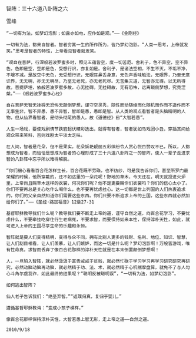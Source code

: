 智阵：三十六道八卦阵之六

雪峰


    “一切有为法，如梦幻泡影；如露亦如电，应作如是观。”——《金刚经》

    一切有为法，都来自智者。智者穷其一生的所作所为，皆乃梦幻泡影。“人类一思考，上帝就发笑。”思考是智者的特性，上帝看见智者就发笑。

    “观自在菩萨，行深般若波罗蜜多时，照见五蕴皆空，度一切苦厄。舍利子，色不异空，空不异色，色即是空，空即是色，受想行识，亦复如是。舍利子，是诸法空相，不生不灭，不垢不净，不增不减。是故空中无色，无受想行识，无眼耳鼻舌身意，无色声香味触法，无眼界，乃至无意识界，无无明，亦无无明尽，乃至无老死，亦无老死尽。无苦集灭道，无智亦无得。以无所得故。菩提萨埵，依般若波罗蜜多故，心无挂碍。无挂碍故，无有恐怖，远离颠倒梦想，究竟涅槃。”——《般若波罗蜜多心经》

    自在菩萨无智无挂碍无恐怖无颠倒梦想，谨守空灵秀，随性而动随缘而化随机而作而不造作而不无事生非，智不异愚，愚不异智，智即是愚，愚即是智。从人类的观点看智者是头脑精明的人物，但从仙界看智者，是彻头彻尾的愚人。故《道德经》曰“大智若愚”。

    人生一场戏，要使戏剧情节跌宕起伏精彩迭出，就得有智者，智者犹如马戏团小丑，穿插其间给观众带来笑料，否则戏剧太平淡太乏味。
    
    在人间，智者是花朵，但不是果实，花朵妖艳靓丽五彩缤纷令人赏心悦目赞叹不已，所以，人都想成为智者，而恰恰是想成为智者的心理形成了三十六道八卦阵之一的智阵，使人一辈子走进求智的八卦阵中忘乎所以难得解脱。

    “你们细心看看百合花怎样生长，百合花既不劳碌，也不纺纱，可是我告诉你们，甚至所罗门最荣耀的时候，他所穿戴的，还不如这里的一朵花呢！野地的草木，今天还在，明天就投进火炉里，上帝尚且赐草木这样的衣裳，何况你们呢？他不是更要赐你们衣裳吗？你们的信心太小了。你们不要再总是关心吃什么喝什么，也不要再忧虑挂心。这一切都是世上列国的人们热衷追求的，你们的父亲自然知道你们需要这些东西。你们只要不断追求上帝的王国，这些东西就必然加给你们了。”——《圣经·路加福音》12章27-31

    基督耶稣教导我们什么呢？教导我们要不断走上帝的道，谨守自然之道，向百合花学习，不要忧虑什么，不要牵挂吃穿住行生老病死，不要求智，而要保持如来本性，保持淳朴天性，如此，就可进入上帝的王国尽享生命的乐趣和永恒。

    智阵就是要人们变得精明，变得与众不同，拥有比别人更多的钱财、名利、地位、知识、智慧，让人们刮目相看，让人们羡慕，让人们嫉妒，而这一切是什么呢？梦幻泡影啊！万般皆游戏，唯有性命真，求智而丢弃了像百合花那样的淳朴天性就是在本末倒置颠倒梦想啊！

    人，一旦陷入智阵，就必然汲汲于富贵戚戚于贫贱，就必然忙碌于学习学习再学习研究研究再研究，必然动脑动脑再动脑，就必然精于功、法、术，就必然精于心机揣摩盘算，就免不了与人勾心斗角尔虞我诈，如此最终的结果呢？“聪明反被聪明误”，“一切有为法，如梦幻泡影”。

    如何逃出智阵？

    仙人老子告诉我们：“绝圣弃智。”“返璞归真，复归于婴儿。”

    遵循基督耶稣教诲：“变成小孩子模样。”

    像百合花那样保持淳朴天性，大智若愚上智无形，走上帝之道——自然之道。

    2010/9/18



